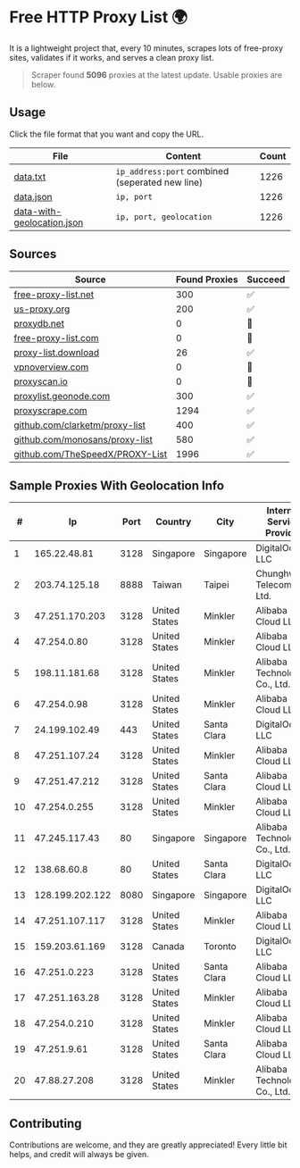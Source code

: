 
# Free HTTP Proxy List 🌍

It is a lightweight project that, every 10 minutes, scrapes lots of free-proxy sites, validates if it works, and serves a clean proxy list.


> Scraper found **5096** proxies at the latest update. Usable proxies are below.

## Usage

Click the file format that you want and copy the URL.


|File|Content|Count|
|----|-------|-----|
|[data.txt](https://raw.githubusercontent.com/themiralay/Proxy-List-World/master/data.txt)|`ip_address:port` combined (seperated new line)|1226|
|[data.json](https://raw.githubusercontent.com/themiralay/Proxy-List-World/master/data.json)|`ip, port`|1226|
|[data-with-geolocation.json](https://raw.githubusercontent.com/themiralay/Proxy-List-World/master/data-with-geolocation.json)|`ip, port, geolocation`|1226|

## Sources

|Source|Found Proxies|Succeed|
|------|-------------|-------|
|[free-proxy-list.net](https://free-proxy-list.net)|300|✅|
|[us-proxy.org](https://www.us-proxy.org)|200|✅|
|[proxydb.net](http://proxydb.net)|0|🚫|
|[free-proxy-list.com](https://free-proxy-list.com/?page=&port=&type%5B%5D=http&type%5B%5D=https&up_time=0&search=Search)|0|🚫|
|[proxy-list.download](https://www.proxy-list.download/HTTP)|26|✅|
|[vpnoverview.com](https://vpnoverview.com/privacy/anonymous-browsing/free-proxy-servers)|0|🚫|
|[proxyscan.io](https://www.proxyscan.io)|0|🚫|
|[proxylist.geonode.com](https://proxylist.geonode.com/api/proxy-list?limit=300&page=1&sort_by=lastChecked&sort_type=desc&protocols=http,https)|300|✅|
|[proxyscrape.com](https://api.proxyscrape.com/v2/?request=displayproxies&protocol=http&timeout=10000&country=all&ssl=all&anonymity=all)|1294|✅|
|[github.com/clarketm/proxy-list](https://raw.githubusercontent.com/clarketm/proxy-list/master/proxy-list-raw.txt)|400|✅|
|[github.com/monosans/proxy-list](https://raw.githubusercontent.com/monosans/proxy-list/main/proxies/http.txt)|580|✅|
|[github.com/TheSpeedX/PROXY-List](https://raw.githubusercontent.com/TheSpeedX/PROXY-List/master/http.txt)|1996|✅|


## Sample Proxies With Geolocation Info

|#|Ip|Port|Country|City|Internet Service Provider|
|-|--|----|-------|----|-------------------------|
|1|165.22.48.81|3128|Singapore|Singapore|DigitalOcean, LLC|
|2|203.74.125.18|8888|Taiwan|Taipei|Chunghwa Telecom Co., Ltd.|
|3|47.251.170.203|3128|United States|Minkler|Alibaba Cloud LLC|
|4|47.254.0.80|3128|United States|Minkler|Alibaba Cloud LLC|
|5|198.11.181.68|3128|United States|Minkler|Alibaba (US) Technology Co., Ltd.|
|6|47.254.0.98|3128|United States|Minkler|Alibaba Cloud LLC|
|7|24.199.102.49|443|United States|Santa Clara|DigitalOcean, LLC|
|8|47.251.107.24|3128|United States|Minkler|Alibaba Cloud LLC|
|9|47.251.47.212|3128|United States|Santa Clara|Alibaba Cloud LLC|
|10|47.254.0.255|3128|United States|Minkler|Alibaba Cloud LLC|
|11|47.245.117.43|80|Singapore|Singapore|Alibaba (US) Technology Co., Ltd.|
|12|138.68.60.8|80|United States|Santa Clara|DigitalOcean, LLC|
|13|128.199.202.122|8080|Singapore|Singapore|DigitalOcean, LLC|
|14|47.251.107.117|3128|United States|Minkler|Alibaba Cloud LLC|
|15|159.203.61.169|3128|Canada|Toronto|DigitalOcean, LLC|
|16|47.251.0.223|3128|United States|Santa Clara|Alibaba Cloud LLC|
|17|47.251.163.28|3128|United States|Minkler|Alibaba Cloud LLC|
|18|47.254.0.210|3128|United States|Minkler|Alibaba Cloud LLC|
|19|47.251.9.61|3128|United States|Santa Clara|Alibaba Cloud LLC|
|20|47.88.27.208|3128|United States|Minkler|Alibaba (US) Technology Co., Ltd.|



## Contributing

Contributions are welcome, and they are greatly appreciated! Every
little bit helps, and credit will always be given.

